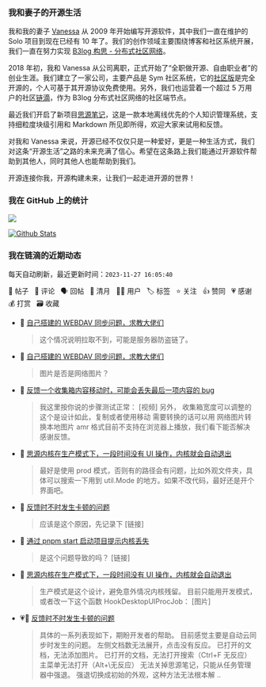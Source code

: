 ### 我和妻子的开源生活

我和我的妻子 [Vanessa](https://github.com/Vanessa219) 从 2009 年开始编写开源软件，其中我们一直在维护的 Solo 项目到现在已经有 10 年了。我们的创作领域主要围绕博客和社区系统开展，我们一直在努力实现 [B3log 构思 - 分布式社区网络](https://ld246.com/article/1546941897596)。

2018 年初，我和 Vanessa 从公司离职，正式开始了“全职做开源、自由职业者”的创业生涯。我们建立了一家公司，主要产品是 Sym 社区系统，它的[社区版](https://github.com/88250/symphony)是完全开源的，个人可基于其开源协议免费使用。另外，我们也运营着一个超过 5 万用户的社区[链滴](https://ld246.com)，作为 B3log 分布式社区网络的社区端节点。

最近我们开启了新项目[思源笔记](https://github.com/siyuan-note/siyuan)，这是一款本地离线优先的个人知识管理系统，支持细粒度块级引用和 Markdown 所见即所得，欢迎大家来试用和反馈。

对我和 Vanessa 来说，开源已经不仅仅只是一种爱好，更是一种生活方式，我们对这条“开源生活”之路的未来充满了信心。希望在这条路上我们能通过开源软件帮助到其他人，同时其他人也能帮助到我们。

开源连接你我，开源构建未来，让我们一起走进开源的世界！

### 我在 GitHub 上的统计

<a title="Hits" target="_blank" href="https://github.com/88250/88250"><img src="https://hits.b3log.org/88250/88250.svg"></a>

[![Github Stats](https://github-readme-stats.vercel.app/api?username=88250&theme=tokyonight&show_icons=true)](https://github.com/88250)

<!--events start -->

### 我在链滴的近期动态

每天自动刷新，最近更新时间：`2023-11-27 16:05:40`

📝 帖子 &nbsp; 💬 评论 &nbsp; 🗣 回帖 &nbsp; 🌙 清月 &nbsp; 👨‍💻 用户 &nbsp; 🏷️ 标签 &nbsp; ⭐️ 关注 &nbsp; 👍 赞同 &nbsp; 💗 感谢 &nbsp; 💰 打赏 &nbsp; 🗃 收藏

* 💬 [自己搭建的 WEBDAV 同步问题，求教大佬们](https://ld246.com/article/1700813850597/comment/1701071214955#comments)

  > 这个情况说明拉取不到，可能是服务器防盗链了。
* 💬 [自己搭建的 WEBDAV 同步问题，求教大佬们](https://ld246.com/article/1700813850597/comment/1701055303016#comments)

  > 图片是否是网络图片？
* 💬 [反馈一个收集箱内容移动时，可能会丢失最后一项内容的 bug](https://ld246.com/article/1701005184099/comment/1701053308638#comments)

  > 我这里按你说的步骤测试正常： [视频] 另外， 收集箱宽度可以调整的 这个是设计如此，复制或者使用移动 需要转换的话可以用 网络图片转换本地图片 amr 格式目前不支持在浏览器上播放，我们看下能否解决 感谢反馈。
* 💬 [思源内核在生产模式下，一段时间没有 UI 操作，内核就会自动退出](https://ld246.com/article/1701004068682/comment/1701005227138#comments)

  > 最好是使用 prod 模式，否则有的路径会有问题，比如外观文件夹，具体可以搜索一下用到 util.Mode 的地方。如果不改代码，最好还是开个界面吧。
* 💬 [反馈时不时发生卡顿的问题](https://ld246.com/article/1700983248350/comment/1701004689490#comments)

  > 应该是这个原因，先记录下 [链接]
* 💬 [通过 pnpm start 启动项目提示内核丢失](https://ld246.com/article/1700989209555/comment/1701004256158#comments)

  > 是这个问题导致的吗？ [链接]
* 💬 [思源内核在生产模式下，一段时间没有 UI 操作，内核就会自动退出](https://ld246.com/article/1701004068682/comment/1701004216353#comments)

  > 生产模式是这个设计，避免意外情况内核残留。 目前只能用开发模式，或者改一下这个函数 HookDesktopUIProcJob： [图片]
* 💗📝 [反馈时不时发生卡顿的问题](https://ld246.com/article/1700983248350)

  > 具体的一系列表现如下，期盼开发者的帮助。 目前感觉主要是自动云同步时发生的问题。 左侧文档数无法展开，点击没有反应。 已打开的文档，无法添加图片。 已打开的文档，无法打开搜索（Ctrl+F 无反应） 主菜单无法打开（Alt+\无反应） 无法关掉思源笔记，只能从任务管理器中强退。 强退切换成初始的外观，这种方法无法根本解 ..


<!--events end -->
